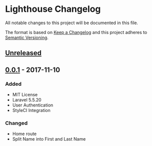# Lighthouse Changelog
All notable changes to this project will be documented in this file.

The format is based on [Keep a Changelog](http://keepachangelog.com/en/1.0.0/)
and this project adheres to [Semantic Versioning](http://semver.org/spec/v2.0.0.html).

## [Unreleased]

## [0.0.1] - 2017-11-10
### Added
- MIT License
- Laravel 5.5.20
- User Authentication
- StyleCI Integration

### Changed
- Home route
- Split Name into First and Last Name

[Unreleased]: https://github.com/ibourgeois/lighthouse/compare/0.0.1...HEAD
[0.0.1]: https://github.com/iBourgeois/lighthouse/compare/3b9fbdb...0.0.1
